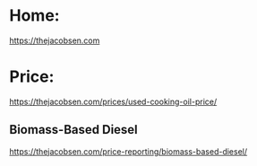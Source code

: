 # Home:
https://thejacobsen.com

# Price:
https://thejacobsen.com/prices/used-cooking-oil-price/

## Biomass-Based Diesel
https://thejacobsen.com/price-reporting/biomass-based-diesel/
